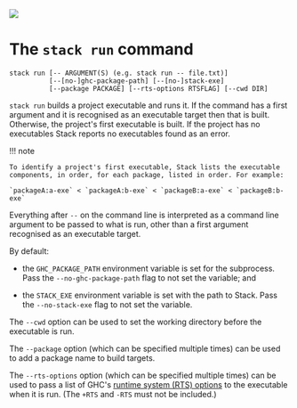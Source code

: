<div class="hidden-warning"><a href="https://docs.haskellstack.org/"><img src="https://cdn.jsdelivr.net/gh/commercialhaskell/stack/doc/img/hidden-warning.svg"></a></div>

# The `stack run` command

~~~text
stack run [-- ARGUMENT(S) (e.g. stack run -- file.txt)]
          [--[no-]ghc-package-path] [--[no-]stack-exe]
          [--package PACKAGE] [--rts-options RTSFLAG] [--cwd DIR]
~~~

`stack run` builds a project executable and runs it. If the command has a first
argument and it is recognised as an executable target then that is built.
Otherwise, the project's first executable is built. If the project has no
executables Stack reports no executables found as an error.

!!! note

    To identify a project's first executable, Stack lists the executable
    components, in order, for each package, listed in order. For example:

    `packageA:a-exe` < `packageA:b-exe` < `packageB:a-exe` < `packageB:b-exe`

Everything after `--` on the command line is interpreted as a command line
argument to be passed to what is run, other than a first argument recognised as
an executable target.

By default:

*   the `GHC_PACKAGE_PATH` environment variable is set for the subprocess. Pass
    the `--no-ghc-package-path` flag to not set the variable; and

*   the `STACK_EXE` environment variable is set with the path to Stack. Pass the
    `--no-stack-exe` flag to not set the variable.

The `--cwd` option can be used to set the working directory before the
executable is run.

The `--package` option (which can be specified multiple times) can be used to
add a package name to build targets.

The `--rts-options` option (which can be specified multiple times) can be used
to pass a list of GHC's
[runtime system (RTS) options](https://downloads.haskell.org/~ghc/latest/docs/users_guide/runtime_control.html#)
to the executable when it is run. (The `+RTS` and `-RTS` must not be included.)
